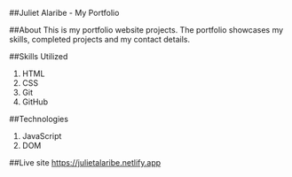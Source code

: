 ##Juliet Alaribe - My Portfolio

##About
This is my portfolio website projects. The portfolio showcases
my skills, completed projects and my contact details.

##Skills Utilized
1. HTML 
2. CSS
3. Git
4. GitHub

##Technologies
1. JavaScript
2. DOM

##Live site
https://julietalaribe.netlify.app
